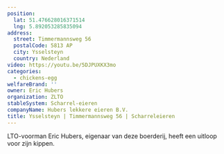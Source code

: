 ```yaml
---
position:
  lat: 51.476628016371514
  lng: 5.892053285835094
address:
  street: Timmermannsweg 56
  postalCode: 5813 AP
  city: Ysselsteyn
  country: Nederland
video: https://youtu.be/5DJPUXKX3mo
categories:
  - chickens-egg
welfareBrand: ''
owner: Eric Hubers
organization: ZLTO
stableSystem: Scharrel-eieren
companyName: Hubers lekkere eieren B.V.
title: Ysselsteyn | Timmermannsweg 56 | Scharreleieren
---
```

LTO-voorman Eric Hubers, eigenaar van deze boerderij, heeft een uitloop voor zijn kippen.